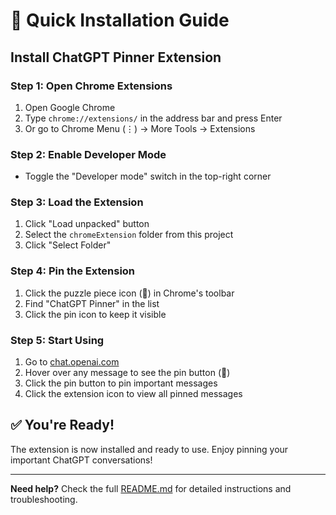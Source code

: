 # 🚀 Quick Installation Guide

## Install ChatGPT Pinner Extension

### Step 1: Open Chrome Extensions
1. Open Google Chrome
2. Type `chrome://extensions/` in the address bar and press Enter
3. Or go to Chrome Menu (⋮) → More Tools → Extensions

### Step 2: Enable Developer Mode
- Toggle the "Developer mode" switch in the top-right corner

### Step 3: Load the Extension
1. Click "Load unpacked" button
2. Select the `chromeExtension` folder from this project
3. Click "Select Folder"

### Step 4: Pin the Extension
1. Click the puzzle piece icon (🧩) in Chrome's toolbar
2. Find "ChatGPT Pinner" in the list
3. Click the pin icon to keep it visible

### Step 5: Start Using
1. Go to [chat.openai.com](https://chat.openai.com)
2. Hover over any message to see the pin button (📌)
3. Click the pin button to pin important messages
4. Click the extension icon to view all pinned messages

## ✅ You're Ready!

The extension is now installed and ready to use. Enjoy pinning your important ChatGPT conversations!

---

**Need help?** Check the full [README.md](README.md) for detailed instructions and troubleshooting. 